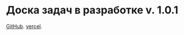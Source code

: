 # Доска задач в разработке v. 1.0.1

[GitHub](https://github.com/den10004/Kanban.git).
[vercel](kanban-vgid.vercel.app/).
